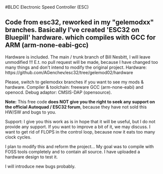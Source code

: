 #BLDC Electronic Speed Controller (ESC)  
<h2> Code from esc32, reworked in my "gelemodxx" branches. Basically I've created 'ESC32 on Bluepill' hardware. which compiles with GCC for ARM (arm-none-eabi-gcc)</h2>
Hardware is included. The main / trunk branch of Bill Nesbitt, I will leave unmodified !!!
E.t. no pull request will be made, because I have changed too many things and don't intend to modify the original project.
Hardware: https://github.com/AGenchev/esc32/tree/gelemod02/hardware

Please, switch to gelemodxx branches if you want to see my mods & hardware. 
Compiler & toolchain: freeware GCC (arm-none-eabi) and openocd. 
Debug adaptor: CMSIS-DAP (opensource).

<b>Note:</b> This free code <b>does NOT give you the right to seek any support on the official Autoquad / ESC32 forum</b>, because they have not sold this HW/SW and bugs to you.

Support: I give you this work as is in hope that it will be useful, but I do not provide any support.
If you want to improve a bit of it, we may discuss. 
I want to get rid of FLOPS in the control loop, because now it eats too many clock cycles.

I plan to modify this and reform the project... My goal was to compile with FOSS tools completely and to contain all source.
I have uploaded a hardware design to test it.

I will introduce new bugs probably.


